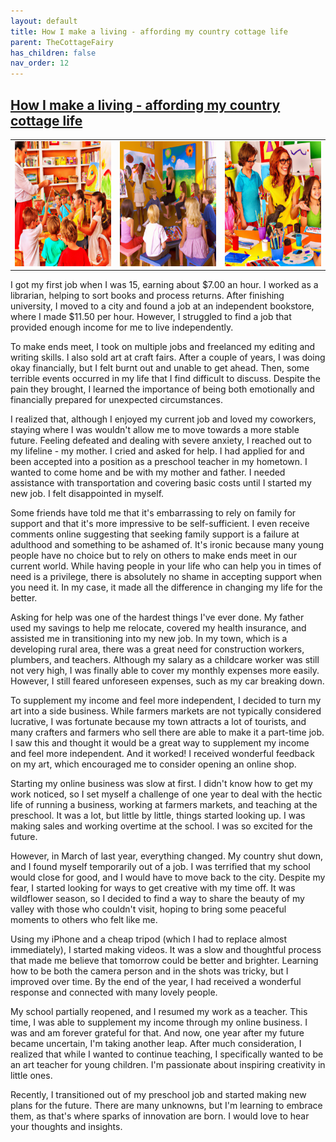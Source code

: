 ```yaml
---
layout: default
title: How I make a living - affording my country cottage life
parent: TheCottageFairy
has_children: false
nav_order: 12
---
```


## [How I make a living - affording my country cottage life](https://www.youtube.com/watch?v=NIBzjuhawbs)

<div>
<table align="center">
	<tr>
		<td align="center">
			<img src="../../posters/How_I_make_a_living_-_affording_my_country_cottage_life-[NIBzjuhawbs]/generated_00.png" height="200" width="200"/>
		</td>
		<td align="center">
			<img src="../../posters/How_I_make_a_living_-_affording_my_country_cottage_life-[NIBzjuhawbs]/generated_01.png" height="200" width="200"/>
		</td>
		<td align="center">
			<img src="../../posters/How_I_make_a_living_-_affording_my_country_cottage_life-[NIBzjuhawbs]/generated_02.png" height="200" width="200"/>
		</td>
	</tr>
</table>
</div>

I got my first job when I was 15, earning about $7.00 an hour. I worked as a librarian, helping to sort books and process returns. After finishing university, I moved to a city and found a job at an independent bookstore, where I made $11.50 per hour. However, I struggled to find a job that provided enough income for me to live independently.

To make ends meet, I took on multiple jobs and freelanced my editing and writing skills. I also sold art at craft fairs. After a couple of years, I was doing okay financially, but I felt burnt out and unable to get ahead. Then, some terrible events occurred in my life that I find difficult to discuss. Despite the pain they brought, I learned the importance of being both emotionally and financially prepared for unexpected circumstances.

I realized that, although I enjoyed my current job and loved my coworkers, staying where I was wouldn't allow me to move towards a more stable future. Feeling defeated and dealing with severe anxiety, I reached out to my lifeline - my mother. I cried and asked for help. I had applied for and been accepted into a position as a preschool teacher in my hometown. I wanted to come home and be with my mother and father. I needed assistance with transportation and covering basic costs until I started my new job. I felt disappointed in myself.

Some friends have told me that it's embarrassing to rely on family for support and that it's more impressive to be self-sufficient. I even receive comments online suggesting that seeking family support is a failure at adulthood and something to be ashamed of. It's ironic because many young people have no choice but to rely on others to make ends meet in our current world. While having people in your life who can help you in times of need is a privilege, there is absolutely no shame in accepting support when you need it. In my case, it made all the difference in changing my life for the better.

Asking for help was one of the hardest things I've ever done. My father used my savings to help me relocate, covered my health insurance, and assisted me in transitioning into my new job. In my town, which is a developing rural area, there was a great need for construction workers, plumbers, and teachers. Although my salary as a childcare worker was still not very high, I was finally able to cover my monthly expenses more easily. However, I still feared unforeseen expenses, such as my car breaking down.

To supplement my income and feel more independent, I decided to turn my art into a side business. While farmers markets are not typically considered lucrative, I was fortunate because my town attracts a lot of tourists, and many crafters and farmers who sell there are able to make it a part-time job. I saw this and thought it would be a great way to supplement my income and feel more independent. And it worked! I received wonderful feedback on my art, which encouraged me to consider opening an online shop.

Starting my online business was slow at first. I didn't know how to get my work noticed, so I set myself a challenge of one year to deal with the hectic life of running a business, working at farmers markets, and teaching at the preschool. It was a lot, but little by little, things started looking up. I was making sales and working overtime at the school. I was so excited for the future.

However, in March of last year, everything changed. My country shut down, and I found myself temporarily out of a job. I was terrified that my school would close for good, and I would have to move back to the city. Despite my fear, I started looking for ways to get creative with my time off. It was wildflower season, so I decided to find a way to share the beauty of my valley with those who couldn't visit, hoping to bring some peaceful moments to others who felt like me.

Using my iPhone and a cheap tripod (which I had to replace almost immediately), I started making videos. It was a slow and thoughtful process that made me believe that tomorrow could be better and brighter. Learning how to be both the camera person and in the shots was tricky, but I improved over time. By the end of the year, I had received a wonderful response and connected with many lovely people.

My school partially reopened, and I resumed my work as a teacher. This time, I was able to supplement my income through my online business. I was and am forever grateful for that. And now, one year after my future became uncertain, I'm taking another leap. After much consideration, I realized that while I wanted to continue teaching, I specifically wanted to be an art teacher for young children. I'm passionate about inspiring creativity in little ones.

Recently, I transitioned out of my preschool job and started making new plans for the future. There are many unknowns, but I'm learning to embrace them, as that's where sparks of innovation are born. I would love to hear your thoughts and insights.